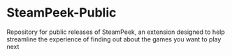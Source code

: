 # SteamPeek-Public
Repository for public releases of SteamPeek, an extension designed to help streamline the experience of finding out about the games you want to play next
